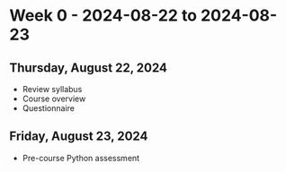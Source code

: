 # Week 0 - 2024-08-22 to 2024-08-23

## Thursday, August 22, 2024

- Review syllabus
- Course overview
- Questionnaire

## Friday, August 23, 2024

- Pre-course Python assessment
